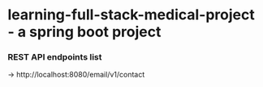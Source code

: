 # learning-full-stack-medical-project - a spring boot project

### REST API endpoints list
-> http://localhost:8080/email/v1/contact
